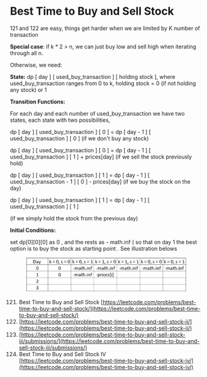 # Best Time to Buy and Sell Stock

121 and 122 are easy, things get harder when we are limited by K number of transaction

**Special case**: if k \* 2 > n, we can just buy low and sell high when iterating through all n.&#x20;

Otherwise, we need:

**State:**  dp \[ day ] \[ used\_buy\_transaction ] \[ holding stock ], where used\_buy\_transaction ranges from 0 to k, holding stock = 0 (if not holding any stock) or 1

**Transition Functions:**&#x20;

For each day and each number of used\_buy\_transaction we have two states, each state with two possibilities,&#x20;

dp \[ day ] \[ used\_buy\_transaction ] \[ 0 ] = dp \[ day - 1 ] \[ used\_buy\_transaction ] \[ 0 ]  (if we don't buy any stock)

dp \[ day ] \[ used\_buy\_transaction ] \[ 0 ] = dp \[ day - 1 ] \[ used\_buy\_transaction ] \[ 1 ] + prices\[day]      (if we sell the stock previously hold)

dp \[ day ] \[ used\_buy\_transaction ] \[ 1 ] = dp \[ day - 1 ] \[ used\_buy\_transaction - 1 ] \[ 0 ] - prices\[day] (if we buy the stock on the day)

dp \[ day ] \[ used\_buy\_transaction ] \[ 1 ] = dp \[ day - 1 ] \[ used\_buy\_transaction ] \[ 1 ]&#x20;

(if we simply hold the stock from the previous day)

**Initial Conditions:**&#x20;

set dp\[0]\[0]\[0] as 0 , and the rests as - math.inf  ( so that on day 1 the best option is to buy the stock as starting point . See illustration belows

<figure><img src="../.gitbook/assets/illustration.JPG" alt=""><figcaption></figcaption></figure>



121. &#x20; Best Time to Buy and Sell Stock [https://leetcode.com/problems/best-time-to-buy-and-sell-stock/](https://leetcode.com/problems/best-time-to-buy-and-sell-stock/)
122. &#x20; [https://leetcode.com/problems/best-time-to-buy-and-sell-stock-ii/](https://leetcode.com/problems/best-time-to-buy-and-sell-stock-ii/)
123. &#x20; [https://leetcode.com/problems/best-time-to-buy-and-sell-stock-iii/submissions/](https://leetcode.com/problems/best-time-to-buy-and-sell-stock-iii/submissions/)
124. &#x20;  Best Time to Buy and Sell Stock IV  [https://leetcode.com/problems/best-time-to-buy-and-sell-stock-iv/](https://leetcode.com/problems/best-time-to-buy-and-sell-stock-iv/)
